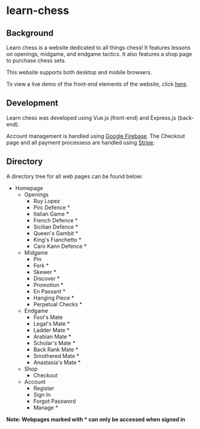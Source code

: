 # learn-chess
## Background
Learn chess is a website dedicated to all things chess! It features lessons on openings, midgame, and endgame tactics. It also features a shop page to purchase chess sets.

This website supports both desktop and mobile browsers.

To view a live demo of the front-end elements of the website, click [here](https://zeshanqureshi.github.io/learn-chess/).

## Development
Learn chess was developed using Vue.js (front-end) and Express.js (back-end).

Account management is handled using [Google Firebase](https://firebase.google.com/). The Checkout page and all payment processess are handled using [Stripe](https://stripe.com/en-ca).

## Directory
A directory tree for all web pages can be found below:

* Homepage
  * Openings
    * Ruy Lopez
    * Pirc Defence *
    * Italian Game *
    * French Defence *
    * Sicilian Defence *
    * Queen's Gambit *
    * King's Fianchetto *
    * Caro Kann Defence *
  * Midgame
    * Pin
    * Fork *
    * Skewer *
    * Discover *
    * Promotion *
    * En Passant *
    * Hanging Piece *
    * Perpetual Checks *
  * Endgame
    * Fool's Mate
    * Legal's Mate *
    * Ladder Mate *
    * Arabian Mate *
    * Scholar's Mate *
    * Back Rank Mate *
    * Smothered Mate *
    * Anastasia's Mate *
  * Shop
    * Checkout
  * Account
    * Register
    * Sign In
    * Forgot Password
    * Manage *
  
__Note: Webpages marked with * can only be accessed when signed in__
